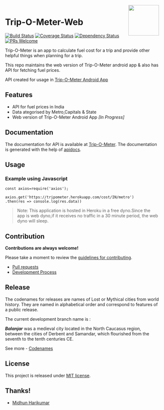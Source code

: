 <img align="right" height="100" src="https://raw.githubusercontent.com/RaghuChandrasekaran/trip-o-meter-web/master/res/app_icon.png" />

# Trip-O-Meter-Web

[![Build Status](https://travis-ci.org/RaghuChandrasekaran/trip-o-meter-web.svg?branch=master)](https://travis-ci.org/RaghuChandrasekaran/trip-o-meter-web)
[![Coverage Status](https://coveralls.io/repos/github/RaghuChandrasekaran/trip-o-meter-web/badge.svg?branch=master)](https://coveralls.io/github/RaghuChandrasekaran/trip-o-meter-web?branch=master)
[![Dependency Status](https://img.shields.io/david/RaghuChandrasekaran/trip-o-meter-web.svg?style=flat-square)](https://david-dm.org/RaghuChandrasekaran/trip-o-meter-web.svg)
[![PRs Welcome](https://img.shields.io/badge/PRs-welcome-brightgreen.svg)](CONTRIBUTION.md#pull-requests)

Trip-O-Meter is an app to calculate fuel cost for a trip and provide other helpful things when planning for a trip.

This repo maintains the web version of Trip-O-Meter android app & also has API for fetching fuel prices.

API created for usage in [Trip-O-Meter Android App](https://github.com/midhunhk/trip-o-meter/)


## Features
- API for fuel prices in India
- Data ategorised by Metro,Capitals & State
- Web version of Trip-O-Meter Android App *[In Progress]*

## Documentation

The documentation for API is available at [Trip-O-Meter](https://tripometer.herokuapp.com).
The documentation is generated with the help of [apidocs](http://apidocjs.com/).

## Usage
### Example using Javascript
```
const axios=require('axios');

axios.get('https://tripometer.herokuapp.com/cost/IN/metro')
.then(res => console.log(res.data))
```

>Note: This application is hosted in Heroku in a free dyno.Since the app is web dyno,if it receives no traffic in a 30 minute period, the web dyno will sleep.

## Contribution

**Contributions are always welcome!**

Please take a moment to review the [guidelines for contributing](CONTRIBUTING.md).

* [Pull requests](CONTRIBUTING.md#pull-requests)
* [Development Process](CONTRIBUTING.md#development)

## Release

The codenames for releases are names of Lost or Mythical cities from world history. They are named in alphabetical order and correspond to features of a public release. 

The current development branch name is :

***Balanjar*** was a medieval city located in the North Caucasus region, between the cities of Derbent and Samandar, which flourished from the seventh to the tenth centuries CE.

See more - [Codenames](https://github.com/midhunhk/trip-o-meter/wiki/Codenames)

## License
This project is released under [MIT license](https://github.com/RaghuChandrasekaran/trip-o-meter-web/blob/master/LICENSE).

## Thanks!
- [Midhun Harikumar](https://github.com/midhunhk)